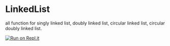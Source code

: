 # LinkedList
all function for singly linked list, doubly linked list, circular linked list, circular doubly linked list.

[![Run on Repl.it](https://repl.it/badge/github/KSCreator/LinkedList)](https://repl.it/github/KSCreator/LinkedList)